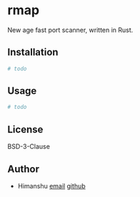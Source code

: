 # rmap

New age fast port scanner, written in Rust.

## Installation

```bash
# todo
```

## Usage

```bash
# todo
```

## License

BSD-3-Clause

## Author

- Himanshu [email](mailto:hyattherate2005@gmail.com) [github](https://github.com/himasnhu-at)
